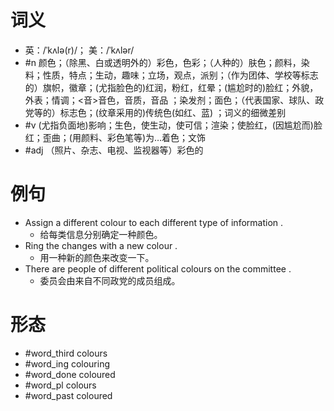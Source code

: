 # 词义
- 英：/ˈkʌlə(r)/； 美：/ˈkʌlər/
- #n 颜色；（除黑、白或透明外的）彩色，色彩；（人种的）肤色；颜料，染料；性质，特点；生动，趣味；立场，观点，派别；（作为团体、学校等标志的）旗帜，徽章；(尤指脸色的)红润，粉红，红晕；(尴尬时的)脸红；外貌，外表；情调；<音>音色，音质，音品 ；染发剂；面色；（代表国家、球队、政党等的）标志色；(纹章采用的)传统色(如红、蓝) ；词义的细微差别 
- #v (尤指负面地)影响；生色，使生动，使可信；渲染；使脸红，(因尴尬而)脸红；歪曲；(用颜料、彩色笔等)为…着色；文饰
- #adj （照片、杂志、电视、监视器等）彩色的
# 例句
- Assign a different colour to each different type of information .
	- 给每类信息分别确定一种颜色。
- Ring the changes with a new colour .
	- 用一种新的颜色来改变一下。
- There are people of different political colours on the committee .
	- 委员会由来自不同政党的成员组成。
# 形态
- #word_third colours
- #word_ing colouring
- #word_done coloured
- #word_pl colours
- #word_past coloured

